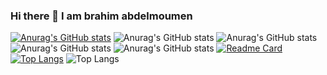 ### Hi there 👋 I am brahim abdelmoumen
[![Anurag's GitHub stats](https://github-readme-stats.vercel.app/api?username=slyvalomas
)](https://github.com/slyvalomas/github-readme-stats)
![Anurag's GitHub stats](https://github-readme-stats.vercel.app/api?username=slyvalomas&hide=contribs,prs)
![Anurag's GitHub stats](https://github-readme-stats.vercel.app/api?username=slyvalomas&show=reviews,discussions_started,discussions_answered,prs_merged,prs_merged_percentage)
![Anurag's GitHub stats](https://github-readme-stats.vercel.app/api?username=slyvalomas&show_icons=true)
![Anurag's GitHub stats](https://github-readme-stats.vercel.app/api?username=slyvalomas&show_icons=true&theme=radical)
[![Readme Card](https://github-readme-stats.vercel.app/api/pin/?username=slyvalomas&repo=social-media-dashboard)](https://github.com/anuraghazra/github-readme-stats)
[![Top Langs](https://github-readme-stats.vercel.app/api/top-langs/?username=slyvalomas)](https://github.com/anuraghazra/github-readme-stats)
![Top Langs](https://github-readme-stats.vercel.app/api/top-langs/?username=slyvalomas&size_weight=0.5&count_weight=0.5)
